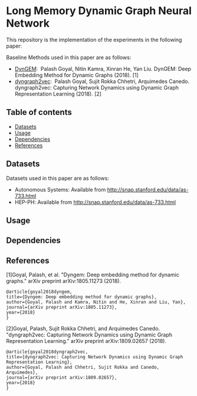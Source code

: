 # Long Memory Dynamic Graph Neural Network

This repository is the implementation of the experiments in the following paper:

Baseline Methods used in this paper are as follows:
- [DynGEM](https://arxiv.org/pdf/1805.11273.pdf):&nbsp; Palash Goyal, Nitin Kamra, Xinran He, Yan Liu. DynGEM: Deep Embedding Method for Dynamic Graphs (2018). [1]
- [dyngraph2vec](https://arxiv.org/pdf/1809.02657.pdf):&nbsp; Palash Goyal, Sujit Rokka Chhetri, Arquimedes Canedo. dyngraph2vec: Capturing Network Dynamics using Dynamic Graph Representation Learning (2018). [2]

## Table of contents

- [Datasets](#datasets)
- [Usage](#usage)
- [Dependencies](#dependencies)
- [References](#references)

## Datasets
Datasets used in this paper are as follows:
- Autonomous Systems: Available from http://snap.stanford.edu/data/as-733.html
- HEP-PH: Available from http://snap.stanford.edu/data/as-733.html

## Usage

## Dependencies

## References

[1]Goyal, Palash, et al. "Dyngem: Deep embedding method for dynamic graphs." arXiv preprint arXiv:1805.11273 (2018).
```
@article{goyal2018dyngem,
title={Dyngem: Deep embedding method for dynamic graphs},
author={Goyal, Palash and Kamra, Nitin and He, Xinran and Liu, Yan},
journal={arXiv preprint arXiv:1805.11273},
year={2018}
}
```

[2]Goyal, Palash, Sujit Rokka Chhetri, and Arquimedes Canedo. "dyngraph2vec: Capturing Network Dynamics using Dynamic Graph Representation Learning." arXiv preprint arXiv:1809.02657 (2018).
```
@article{goyal2018dyngraph2vec,
title={dyngraph2vec: Capturing Network Dynamics using Dynamic Graph Representation Learning},
author={Goyal, Palash and Chhetri, Sujit Rokka and Canedo, Arquimedes},
journal={arXiv preprint arXiv:1809.02657},
year={2018}
}
```
